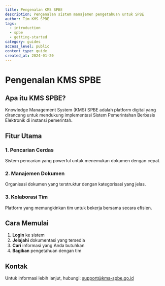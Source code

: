 ```yaml
---
title: Pengenalan KMS SPBE
description: Pengenalan sistem manajemen pengetahuan untuk SPBE
author: Tim KMS SPBE
tags:
  - introduction
  - spbe
  - getting-started
category: guides
access_level: public
content_type: guide
created_at: 2024-01-20
---
```


# Pengenalan KMS SPBE

## Apa itu KMS SPBE?

Knowledge Management System (KMS) SPBE adalah platform digital yang dirancang untuk mendukung implementasi Sistem Pemerintahan Berbasis Elektronik di instansi pemerintah.

## Fitur Utama

### 1. Pencarian Cerdas
Sistem pencarian yang powerful untuk menemukan dokumen dengan cepat.

### 2. Manajemen Dokumen
Organisasi dokumen yang terstruktur dengan kategorisasi yang jelas.

### 3. Kolaborasi Tim
Platform yang memungkinkan tim untuk bekerja bersama secara efisien.

## Cara Memulai

1. **Login** ke sistem
2. **Jelajahi** dokumentasi yang tersedia
3. **Cari** informasi yang Anda butuhkan
4. **Bagikan** pengetahuan dengan tim

## Kontak

Untuk informasi lebih lanjut, hubungi: support@kms-spbe.go.id
